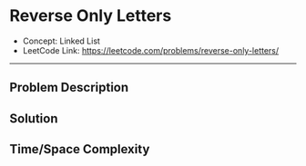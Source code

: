 # Reverse Only Letters

- Concept: Linked List
- LeetCode Link: https://leetcode.com/problems/reverse-only-letters/

---

## Problem Description

## Solution

## Time/Space Complexity

